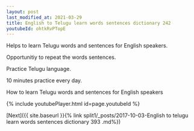 ```yaml
---
layout: post
last_modified_at: 2021-03-29
title: English to Telugu learn words sentences dictionary 242 
youtubeId: ohtkRvPTopE
---
```

 
 
Helps to learn Telugu words and sentences for English speakers.

Opportunitiy to repeat the words sentences. 

Practice Telugu language. 
 
10 minutes practice every day. 
 
How to learn Telugu words and sentences for English speakers 
 
{% include youtubePlayer.html id=page.youtubeId %}
 
 
[Next]({{ site.baseurl }}{% link  split1/_posts/2017-10-03-English to telugu learn words sentences dictionary 393 .md%})
 
